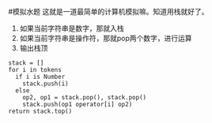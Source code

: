 #模拟水题
这就是一道最简单的计算机模拟嘛。知道用栈就好了。
1. 如果当前字符串是数字，那就入栈
2. 如果当前字符串是操作符，那就pop两个数字，进行运算
3. 输出栈顶

```
stack = []
for i in tokens
  if i is Number
    stack.push(i)
  else
    op2, op1 = stack.pop(), stack.pop()
    stack.push(op1 operator[i] op2)
return stack.top()
```
